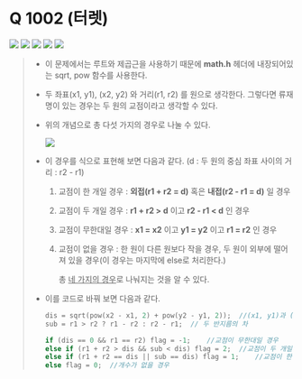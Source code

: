 

# Q 1002 (터렛)

<img src="https://img.shields.io/badge/Level-Silver 5-lightgrey"> <img src="https://img.shields.io/badge/Memory-1128%20KB-blue"> <img src="https://img.shields.io/badge/Time-0%20ms-brightgreen"> <img src="https://img.shields.io/badge/Length-485%20B-red"> <img src="https://img.shields.io/badge/Language-C-blueviolet">



> - 이 문제에서는 루트와 제곱근을 사용하기 때문에 **math.h** 헤더에 내장되어있는 sqrt, pow 함수를 사용한다.
>
> - 두 좌표(x1, y1), (x2, y2) 와 거리(r1, r2) 를 원으로 생각한다. 그렇다면 류재명이 있는 경우는 두 원의 교점이라고 생각할 수 있다.
>
> - 위의 개념으로 총 다섯 가지의 경우로 나눌 수 있다.
>
>   ![](https://t1.daumcdn.net/cfile/blog/175C060D4A0D5F00B2)
>
> 
>
> - 이 경우를 식으로 표현해 보면 다음과 같다. (d : 두 원의 중심 좌표 사이의 거리 : r2 - r1)
>
>   1. 교점이 한 개일 경우 : **외접(r1 + r2 = d)** 혹은 **내접(r2 - r1 = d)** 일 경우
>
>   2. 교점이 두 개일 경우 : **r1 + r2 > d** 이고 **r2 - r1 < d** 인 경우
>
>   3. 교점이 무한대일 경우 : **x1 = x2** 이고 **y1 = y2** 이고 **r1 = r2** 인 경우
>
>   4. 교점이 없을 경우 : 한 원이 다른 원보다 작을 경우, 두 원이 외부에 떨어져 있을 경우(이 경우는 마지막에 else로 처리한다.)
>
>      총 <u>네 가지의 경우</u>로 나눠지는 것을 알 수 있다.
>
> 
>
> - 이를 코드로 바꿔 보면 다음과 같다.
>
>   ```c
>   dis = sqrt(pow(x2 - x1, 2) + pow(y2 - y1, 2));	//(x1, y1)과 (x2, y2)의 거리
>   sub = r1 > r2 ? r1 - r2 : r2 - r1;	// 두 반지름의 차
>   
>   if (dis == 0 && r1 == r2) flag = -1;	//교점이 무한대일 경우
>   else if (r1 + r2 > dis && sub < dis) flag = 2;	//교점이 두 개일 경우
>   else if (r1 + r2 == dis || sub == dis) flag = 1;	//교점이 한 개일 경우
>   else flag = 0;	//개수가 없을 경우
>   ```
>
> 

